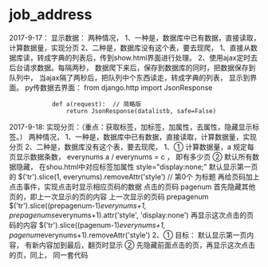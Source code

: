 # job_address




2017-9-17：
    显示数据：
        两种情况，
            1、一种是，数据库中已有数据，直接读取，计算数据量，实现分页
            2、二种是，数据库没有这个表，要去现爬，
        1、直接从数据库读，转成字典的列表后，传到show.html界面进行处理。
        2、使用ajax定时去后台请求数据。每隔两秒，
            数据爬下来后，保存到数据库的同时，把数据保存到队列中，
            当ajax隔了两秒后，把队列中个东西读走，转成字典的列表， 显示到界面。
            py传数据去界面：
                from django.http import JsonResponse

                def a(request):  // 简略版
                    return JsonResponse(datalistb, safe=False)

2017-9-18:
    实现分页：（重点：获取标签，加标签，加属性，去属性，隐藏显示标签。）
        两种情况，
            1、一种是，数据库中已有数据，直接读取，计算数据量，实现分页
            2、二种是，数据库没有这个表，要去现爬，
        1、① 计算数据量，a
              规定每页显示数据条数， everynums
              a / everynums = c ， 即有多少页
           ② 默认所有数据隐藏， 在shou.html中对应标签加属性 style="display:none;"
              默认显示第一页的    $('tr').slice(1, everynums).removeAttr('style')  // 第0个 为标题
              再给页码加上点击事件，实现点击时显示相应页码的数据
              点击的页码 pagenum
              首先隐藏其他页的，即上一次显示的页的内容
              上一次显示的页码 prepagenum
              $('tr').slice((prepagenum-1)*everynums+1, prepagenums*everynums+1).attr('style', 'display:none')
              再显示这次点击的页码的内容
              $('tr').slice((pagenum-1)*everynums+1, pagenum*everynums+1).removeAttr('style')
        2、① 目标：
                默认显示第一页内容，
                有新内容加到最后，翻页时显示
           ② 先隐藏前面点击的页，再显示这次点击的页，同上， 同一套代码
